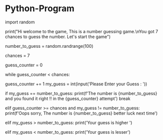 # Python-Program
import random

print("Hi welcome to the game, This is a number guessing game.\nYou got 7 chances to guess the number. Let's start the game")

number_to_guess = random.randrange(100)

chances = 7

guess_counter = 0

while guess_counter < chances:

   guess_counter += 1
   my_guess = int(input('Please Enter your Guess : '))

   if my_guess == number_to_guess:
       print(f'The number is {number_to_guess} and you found it right !! in the {guess_counter} attempt')
       break

   elif guess_counter >= chances and my_guess != number_to_guess:
       print(f'Oops sorry, The number is {number_to_guess} better luck next time')

   elif my_guess > number_to_guess:
       print('Your guess is higher ')

   elif my_guess < number_to_guess:
       print('Your guess is lesser')
